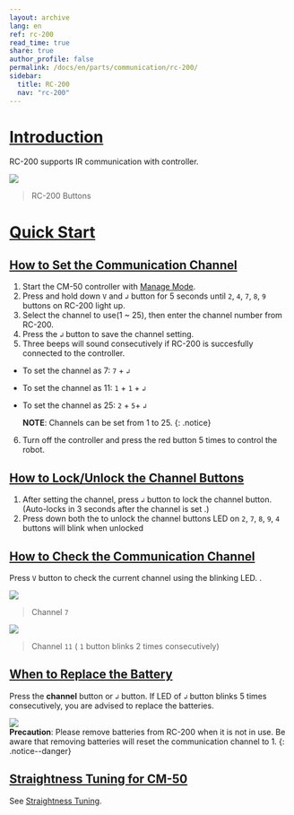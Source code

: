 ```yaml
---
layout: archive
lang: en
ref: rc-200
read_time: true
share: true
author_profile: false
permalink: /docs/en/parts/communication/rc-200/
sidebar:
  title: RC-200
  nav: "rc-200"
---
```


# [Introduction](#introduction)

RC-200 supports IR communication with controller.

![](/assets/images/parts/communication/rc_200_product_image.png)

> RC-200 Buttons

# [Quick Start](#quick-start)

## [How to Set the Communication Channel](#how-to-set-the-communication-channel)

1. Start the CM-50 controller with [Manage Mode](/docs/en/parts/controller/cm-50/#manage-mode).
2. Press and hold down `V` and `↲` button for 5 seconds until `2`, `4`, `7`, `8`, `9` buttons on RC-200 light up.
3. Select the channel to use(1 ~ 25), then enter the channel number from RC-200.
4. Press the `↲` button to save the channel setting.
5. Three beeps will sound consecutively if RC-200 is succesfully connected to the controller.

- To set the channel as 7: `7` + `↲`
- To set the channel as 11: `1` + `1` + `↲`
- To set the channel as 25: `2` + `5`+ `↲`

  **NOTE**: Channels can be set from 1 to 25.
  {: .notice}

6.  Turn off the controller and press the red button 5 times to control the robot.

## [How to Lock/Unlock the Channel Buttons](#how-to-lock-unlock-the-channel-buttons)

1. After setting the channel, press `↲` button to lock
   the channel button.  
   (Auto-locks in 3 seconds after the channel is set .)
2. Press down both the to unlock the channel buttons
   LED on `2`, `7`, `8`, `9`, `4` buttons will blink when unlocked

## [How to Check the Communication Channel](#how-to-check-the-communication-channel)

Press `V` button to check the current channel using the blinking LED. .

![](/assets/images/parts/communication/rc_200_channel_check_01.png)

> Channel `7`

![](/assets/images/parts/communication/rc_200_channel_check_02.png)

> Channel `11` ( `1` button blinks 2 times consecutively)

## [When to Replace the Battery](#when-to-replace-the-battery)

Press the **channel** button or `↲` button. If LED of `↲` button blinks 5 times consecutively, you are advised to replace the batteries.

![](/assets/images/icon_warning.png)  
**Precaution**: Please remove batteries from RC-200 when it is not in use. Be aware that removing batteries
will reset the communication channel to 1.
{: .notice--danger}

## [Straightness Tuning for CM-50](#straightness-tuning-for-cm-50)

See [Straightness Tuning](/docs/en/parts/controller/cm-50/#straightness-tuning).
